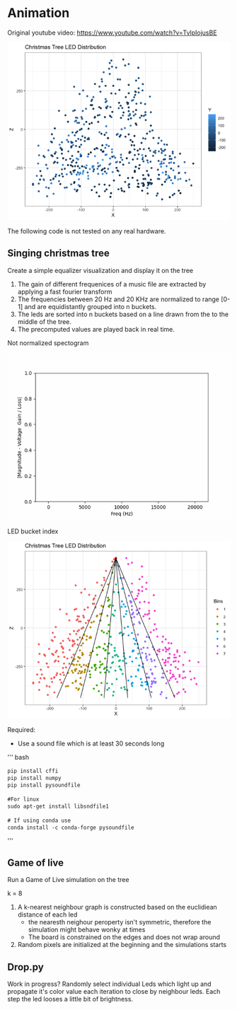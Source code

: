 # Animation

Original youtube video: https://www.youtube.com/watch?v=TvlpIojusBE


![LED image](/resources/LEDDistribution.png?raw=true)

The following code is not tested on any real hardware.

## Singing christmas tree


Create a simple equalizer visualization and display it on the tree

1. The gain of different frequenices of a music file are extracted by applying a fast fourier transform
2. The frequencies between 20 Hz and 20 KHz are normalized to range [0-1] and are equidistantly grouped into n buckets.
3. The leds are sorted into n buckets based on a line drawn from the to the middle of the tree.
4. The precomputed values are played back in real time.

Not normalized spectogram

![Not normalized spectogram](/resources/compact.gif?raw=true)

LED bucket index

![LED bucket index](/resources/ChristmasSong.png?raw=true)


Required:

- Use a sound file which is at least 30 seconds long

''' bash

    pip install cffi
    pip install numpy
    pip install pysoundfile

    #For linux
    sudo apt-get install libsndfile1

    # If using conda use 
    conda install -c conda-forge pysoundfile

'''


## Game of live

Run a Game of Live simulation on the tree

k = 8 
1. A k-nearest neighbour graph is constructed based on the euclidiean distance of each led 
    - the nearesth neighour peroperty isn't symmetric, therefore the simulation might behave wonky at times
    - The board is constrained on the edges and does not wrap around 
2. Random pixels are initialized at the beginning and the simulations starts

## Drop.py

Work in progress? Randomly select individual Leds which light up and propagate it's color value each iteration to close by neighbour leds. Each step the led looses a little bit of brightness. 
